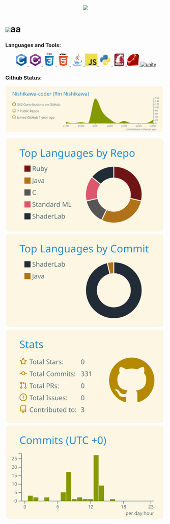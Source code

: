 <p align="center"><img src="https://user-images.githubusercontent.com/77057905/177064602-d170873f-2505-4b76-9420-07f0a06c8acb.PNG" height="500"/></p>

# <img src="https://user-images.githubusercontent.com/77057905/177066083-5b25c091-4f15-4e00-aa8b-71c6b0c79584.PNG" height="100" />aa
 <h3 align="left">Languages and Tools:</h3>
<p align="center"> <a href="https://www.cprogramming.com/" target="_blank" rel="noreferrer"> <img src="https://raw.githubusercontent.com/devicons/devicon/master/icons/c/c-original.svg" alt="c" width="40" height="40"/> </a> <a href="https://www.w3schools.com/cs/" target="_blank" rel="noreferrer"> <img src="https://raw.githubusercontent.com/devicons/devicon/master/icons/csharp/csharp-original.svg" alt="csharp" width="40" height="40"/> </a> <a href="https://www.w3schools.com/css/" target="_blank" rel="noreferrer"> <img src="https://raw.githubusercontent.com/devicons/devicon/master/icons/css3/css3-original-wordmark.svg" alt="css3" width="40" height="40"/> </a> <a href="https://www.w3.org/html/" target="_blank" rel="noreferrer"> <img src="https://raw.githubusercontent.com/devicons/devicon/master/icons/html5/html5-original-wordmark.svg" alt="html5" width="40" height="40"/> </a> <a href="https://www.java.com" target="_blank" rel="noreferrer"> <img src="https://raw.githubusercontent.com/devicons/devicon/master/icons/java/java-original.svg" alt="java" width="40" height="40"/> </a> <a href="https://developer.mozilla.org/en-US/docs/Web/JavaScript" target="_blank" rel="noreferrer"> <img src="https://raw.githubusercontent.com/devicons/devicon/master/icons/javascript/javascript-original.svg" alt="javascript" width="40" height="40"/> </a> <a href="https://www.python.org" target="_blank" rel="noreferrer"> <img src="https://raw.githubusercontent.com/devicons/devicon/master/icons/python/python-original.svg" alt="python" width="40" height="40"/> </a> <a href="https://rubyonrails.org" target="_blank" rel="noreferrer"> <img src="https://raw.githubusercontent.com/devicons/devicon/master/icons/rails/rails-original-wordmark.svg" alt="rails" width="40" height="40"/> </a> <a href="https://www.ruby-lang.org/en/" target="_blank" rel="noreferrer"> <img src="https://raw.githubusercontent.com/devicons/devicon/master/icons/ruby/ruby-original.svg" alt="ruby" width="40" height="40"/> </a> <a href="https://unity.com/" target="_blank" rel="noreferrer"> <img src="https://www.vectorlogo.zone/logos/unity3d/unity3d-icon.svg" alt="unity" width="40" height="40"/> </a> </p>
 <h3 align="left">Github Status:</h3>  
<p align="center"><img src="https://raw.githubusercontent.com/Nishikawa-coder/Nishikawa-coder/master/profile-summary-card-output/solarized/0-profile-details.svg"/></p>
<p align="center"><img src="https://raw.githubusercontent.com/Nishikawa-coder/Nishikawa-coder/master/profile-summary-card-output/solarized/1-repos-per-language.svg"/>
<img src="https://raw.githubusercontent.com/Nishikawa-coder/Nishikawa-coder/master/profile-summary-card-output/solarized/2-most-commit-language.svg" </p>
<img src="https://raw.githubusercontent.com/Nishikawa-coder/Nishikawa-coder/master/profile-summary-card-output/solarized/3-stats.svg" />
<img src="https://raw.githubusercontent.com/Nishikawa-coder/Nishikawa-coder/master/profile-summary-card-output/solarized/4-productive-time.svg" />
